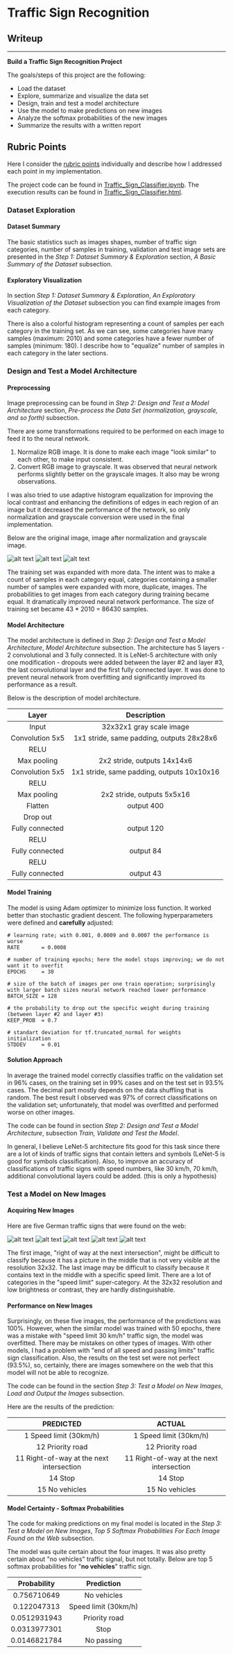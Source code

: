 # **Traffic Sign Recognition** 

## Writeup


---

**Build a Traffic Sign Recognition Project**

The goals/steps of this project are the following:
* Load the dataset
* Explore, summarize and visualize the data set
* Design, train and test a model architecture
* Use the model to make predictions on new images
* Analyze the softmax probabilities of the new images
* Summarize the results with a written report


[//]: # (Image References)

[image1]: ./traffic-sign-images/11-Right-of-way-at-the-next-intersection.jpg "Right of way at the next intersection"
[image2]: ./traffic-sign-images/12-Priority-road.jpg "Priority road"
[image3]: ./traffic-sign-images/14-Stop.jpg "Stop"
[image4]: ./traffic-sign-images/15-No-vehicles.jpg "No vehicles"
[image5]: ./traffic-sign-images/1-Speed-limit-30-km-h.jpg "Speed limit 30 km/h"
[image6]: ./writeup-images/before.png
[image7]: ./writeup-images/normalization.png
[image8]: ./writeup-images/grayscale.png

## Rubric Points
Here I consider the [rubric points](https://review.udacity.com/#!/rubrics/481/view) 
individually and describe how I addressed each point in my implementation.

The project code can be found in [Traffic_Sign_Classifier.ipynb](./Traffic_Sign_Classifier.ipynb).
The execution results can be found in [Traffic_Sign_Classifier.html](./Traffic_Sign_Classifier.html).

### Dataset Exploration

#### Dataset Summary

The basic statistics such as images shapes, number of traffic sign categories, 
number of samples in training, validation and test image sets are presented in the 
*Step 1: Dataset Summary & Exploration* section, *A Basic Summary of the Dataset* subsection. 

#### Exploratory Visualization

In section *Step 1: Dataset Summary & Exploration*, *An Exploratory Visualization of the Dataset* subsection
you can find example images from each category.

There is also a colorful histogram representing a count of samples per each category in the training set. 
As we can see, some categories have
many samples (maximum: 2010) and some categories have a fewer number of samples (minimum: 180).
I describe how to  "equalize" number of samples in each category in the later sections.

### Design and Test a Model Architecture

#### Preprocessing

Image preprocessing can be found in *Step 2: Design and Test a Model Architecture* section, 
*Pre-process the Data Set (normalization, grayscale, and so forth)* subsection.

There are some transformations required to be performed on each image to feed it to the neural network.
1. Normalize RGB image. It is done to make each image "look similar" to each other, to make input consistent.
2. Convert RGB image to grayscale. It was observed that neural network performs slightly better on the grayscale images.
It also may be wrong observations.

I was also tried to use adaptive histogram equalization for improving the local contrast and 
enhancing the definitions of edges in each region of an image but it decreased the performance of the
network, so only normalization and grayscale conversion were used in the final implementation.

Below are the original image, image after normalization and grayscale image.

![alt text][image6] ![alt text][image7] ![alt text][image8]

The training set was expanded with more data. The intent was to make a count of samples in each category equal,
categories containing a smaller number of samples were expanded with more, duplicate, images. 
The probabilities to get images from each category during training became equal. It dramatically improved
neural network performance. The size of training set became 43 * 2010 = 86430 samples.

#### Model Architecture

The model architecture is defined in *Step 2: Design and Test a Model Architecture*, *Model Architecture* subsection.
The architecture has 5 layers - 2 convolutional and 3 fully connected.
It is LeNet-5 architecture with only one modification - dropouts were added between the layer #2 and layer #3,
the last convolutional layer and the first fully connected layer. It was done to prevent neural network from overfitting
and significantly improved its performance as a result.

Below is the description of model architecture.

| Layer                 |     Description                               | 
|:---------------------:|:---------------------------------------------:| 
| Input                 | 32x32x1 gray scale image                      | 
| Convolution 5x5       | 1x1 stride, same padding, outputs 28x28x6     |
| RELU                  |                                               |
| Max pooling           | 2x2 stride, outputs 14x14x6                   |
| Convolution 5x5       | 1x1 stride, same padding, outputs 10x10x16    |
| RELU                  |                                               |
| Max pooling           | 2x2 stride, outputs 5x5x16                    |
| Flatten               | output 400                                    |
| Drop out              |                                               |
| Fully connected       | output 120                                    |
| RELU                  |                                               |
| Fully connected       | output 84                                     |
| RELU                  |                                               |
| Fully connected       | output 43                                     |


#### Model Training

The model is using Adam optimizer to minimize loss function. It worked better than stochastic gradient descent. 
The following hyperparameters were defined and **carefully** adjusted:
```
# learning rate; with 0.001, 0.0009 and 0.0007 the performance is worse 
RATE       = 0.0008

# number of training epochs; here the model stops improving; we do not want it to overfit
EPOCHS     = 30

# size of the batch of images per one train operation; surprisingly with larger batch sizes neural network reached lower performance
BATCH_SIZE = 128

# the probability to drop out the specific weight during training (between layer #2 and layer #3)
KEEP_PROB  = 0.7

# standart deviation for tf.truncated_normal for weights initialization
STDDEV     = 0.01
```

#### Solution Approach

In average the trained model correctly classifies traffic on the validation set in 96% cases, 
on the training set in 99% cases and on the test set in 93.5% cases. The decimal part mostly depends on the
data shuffling that is random. The best result I observed was 97% of correct classifications on the validation set; 
unfortunately, that model was overfitted and performed worse on other images.

The code can be found in section *Step 2: Design and Test a Model Architecture*, 
subsection *Train, Validate and Test the Model*.


In general, I believe LeNet-5 architecture fits good for this task since there are 
a lot of kinds of traffic signs that contain letters and symbols (LeNet-5 is good for symbols classification). 
Also, to improve an accuracy of classifications of traffic signs
with speed numbers, like 30 km/h, 70 km/h, additional convolutional layers could be added. 
(this is only a hypothesis)
 

### Test a Model on New Images

#### Acquiring New Images

Here are five German traffic signs that were found on the web:

![alt text][image1] ![alt text][image2] ![alt text][image3] ![alt text][image4] ![alt text][image5]

The first image, "right of way at the next intersection", might be difficult to classify because it has a picture 
in the middle that is not very visible at the resolution 32x32. 
The last image may be difficult to classify because it contains text in the middle with a specific speed limit. 
There are a lot of categories in the "speed limit" super-category. 
At the 32x32 resolution and low brightness or contrast, they are hardly distinguishable.

#### Performance on New Images

Surprisingly, on these five images, the performance of the predictions was 100%. However, when the similar model was
trained with 50 epochs, there was a mistake with "speed limit 30 km/h" traffic sign, the model was overfitted.
There may be mistakes on other types of images. With other models, I had a problem with "end of all speed and passing limits"
traffic sign classification. Also, the results on the test set were not perfect (93.5%), so, certainly, there are images
somewhere on the web that this model will not be able to recognize.

The code can be found in the section *Step 3: Test a Model on New Images*, *Load and Output the Images* subsection.

Here are the results of the prediction:

|                  PREDICTED                  |                   ACTUAL                    |
|:-------------------------------------------:|:-------------------------------------------:|
| 1            Speed limit (30km/h)           | 1            Speed limit (30km/h)           |
| 12              Priority road               | 12              Priority road               |
| 11  Right-of-way at the next intersection   | 11  Right-of-way at the next intersection   |
| 14                   Stop                   | 14                   Stop                   |
| 15               No vehicles                | 15               No vehicles                |

#### Model Certainty - Softmax Probabilities

The code for making predictions on my final model is located in the *Step 3: Test a Model on New Images*, 
*Top 5 Softmax Probabilities For Each Image Found on the Web* subsection.

The model was quite certain about the four images. It was also pretty certain about "no vehicles" traffic signal,
but not totally. Below are top 5 softmax probabilities for "**no vehicles**" traffic sign.

| Probability           |     Prediction                                | 
|:---------------------:|:---------------------------------------------:| 
| 0.756710649           | No vehicles                                   | 
| 0.122047313           | Speed limit (30km/h)                          |
| 0.0512931943          | Priority road                                 |
| 0.0313977301          | Stop                                          |
| 0.0146821784          | No passing                                    |
